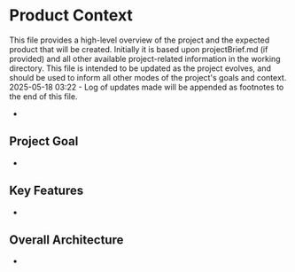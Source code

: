 # Product Context

This file provides a high-level overview of the project and the expected product that will be created. Initially it is based upon projectBrief.md (if provided) and all other available project-related information in the working directory. This file is intended to be updated as the project evolves, and should be used to inform all other modes of the project's goals and context.
2025-05-18 03:22 - Log of updates made will be appended as footnotes to the end of this file.

*

## Project Goal

*   

## Key Features

*   

## Overall Architecture

*